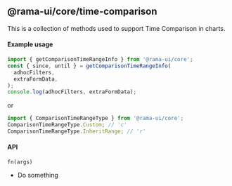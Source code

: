 <!--
Licensed to the Apache Software Foundation (ASF) under one
or more contributor license agreements.  See the NOTICE file
distributed with this work for additional information
regarding copyright ownership.  The ASF licenses this file
to you under the Apache License, Version 2.0 (the
"License"); you may not use this file except in compliance
with the License.  You may obtain a copy of the License at

  http://www.apache.org/licenses/LICENSE-2.0

Unless required by applicable law or agreed to in writing,
software distributed under the License is distributed on an
"AS IS" BASIS, WITHOUT WARRANTIES OR CONDITIONS OF ANY
KIND, either express or implied.  See the License for the
specific language governing permissions and limitations
under the License.
-->

## @rama-ui/core/time-comparison

This is a collection of methods used to support Time Comparison in charts.

#### Example usage

```js
import { getComparisonTimeRangeInfo } from '@rama-ui/core';
const { since, until } = getComparisonTimeRangeInfo(
  adhocFilters,
  extraFormData,
);
console.log(adhocFilters, extraFormData);
```

or

```js
import { ComparisonTimeRangeType } from '@rama-ui/core';
ComparisonTimeRangeType.Custom; // 'c'
ComparisonTimeRangeType.InheritRange; // 'r'
```

#### API

`fn(args)`

- Do something
